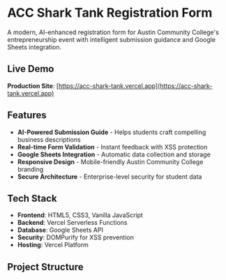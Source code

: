 # ACC Shark Tank Registration Form

A modern, AI-enhanced registration form for Austin Community College's entrepreneurship event with intelligent submission guidance and Google Sheets integration.

## Live Demo

**Production Site**: [https://acc-shark-tank.vercel.app](https://acc-shark-tank.vercel.app)

## Features

- **AI-Powered Submission Guide** - Helps students craft compelling business descriptions
- **Real-time Form Validation** - Instant feedback with XSS protection
- **Google Sheets Integration** - Automatic data collection and storage
- **Responsive Design** - Mobile-friendly Austin Community College branding
- **Secure Architecture** - Enterprise-level security for student data

## Tech Stack

- **Frontend**: HTML5, CSS3, Vanilla JavaScript
- **Backend**: Vercel Serverless Functions
- **Database**: Google Sheets API
- **Security**: DOMPurify for XSS prevention
- **Hosting**: Vercel Platform

## Project Structure